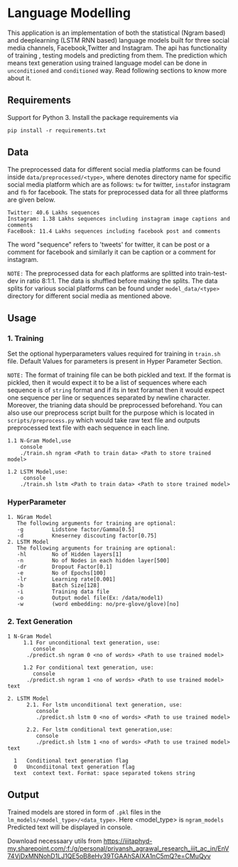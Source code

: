 # Language Modelling

This application is an implementation of both the statistical (Ngram based) and deeplearning (LSTM RNN based) language models built for three social media channels, Facebook,Twitter and Instagram. The api has functionality of training , testing models and predicting from them. The prediction which means text generation using trained language model can be done in ```unconditioned``` and ```conditioned``` way. Read following sections to know more about it.    
 

## Requirements

Support for Python 3. Install the package requirements via
```console
pip install -r requirements.txt
```  
 
## Data
 
The preprocessed data for different social media platforms can be found inside ```data/preprocessed/<type>```, where <type> denotes directory name for specific social media platform which are as follows: ```tw``` for twitter, ```insta```for instagram and ```fb``` for facebook. The stats for preprocessed data for all three platforms are given below.
```
Twitter: 40.6 Lakhs sequences
Instagram: 1.38 Lakhs sequences including instagram image captions and comments 
FaceBook: 11.4 Lakhs sequences including facebook post and comments
``` 
The word "sequence" refers to 'tweets' for twitter, it can be post or a comment for facebook and similarly it can be caption or a comment for instagram.

```NOTE:``` The preprocessed data for each platforms are splitted into train-test-dev in ratio 8:1:1. The data is shuffled before making the splits. The data splits for various social platforms can be found under ```model_data/<type>``` directory for different social media <type> as mentioned above.     
## Usage

### 1. Training
Set the optional hyperparameters values required for training in ```train.sh``` file. Default Values for parameters is present in Hyper Parameter Section. 

```NOTE:``` The format of training file can be both pickled and text. If the format is pickled, then it would expect it to be a list of sequences where each sequence is of ```string``` format and if its in text foramat then it would expect one sequence per line or sequences separated by newline character.  
Moreover, the trianing data should be preprocessed beforehand. You can also use our preprocess script built for the purpose which is located in ```scripts/preprocess.py``` which would take raw text file and outputs preprocessed text file with each sequence in each line.     
```
1.1 N-Gram Model,use
    console
    ./train.sh ngram <Path to train data> <Path to store trained model>
   
1.2 LSTM Model,use:
     console
    ./train.sh lstm <Path to train data> <Path to store trained model>
```
 ### HyperParameter
```  
1. NGram Model
   The following arguments for training are optional:
   -g         Lidstone factor/Gamma[0.5]
   -d         Kneserney discouting factor[0.75]
2. LSTM Model
   The following arguments for training are optional:
   -hl        No of Hidden layers[1]
   -n         No of Nodes in each hidden layer[500]
   -dr        Dropout Factor[0.1]
   -e         No of Epochs[100]
   -lr        Learning rate[0.001]
   -b         Batch Size[128]
   -i         Training data file
   -o         Output model file(Ex: /data/model1)
   -w         (word embedding: no/pre-glove/glove)[no]
```  
   
### 2.  Text Generation
```
1 N-Gram Model
     1.1 For unconditional text generation, use:
        console
      ./predict.sh ngram 0 <no of words> <Path to use trained model>
   
     1.2 For conditional text generation, use:
        console
      ./predict.sh ngram 1 <no of words> <Path to use trained model> text
      
2. LSTM Model
      2.1. For lstm unconditional text generation, use:
         console
         ./predict.sh lstm 0 <no of words> <Path to use trained model>
   
      2.2. For lstm conditional text generation,use:
         console
         ./predict.sh lstm 1 <no of words> <Path to use trained model> text

  1   Conditional text generation flag
  0   Uncondiitonal text generation flag
  text  context text. Format: space separated tokens string 
``` 

## Output
Trained models are stored in form of ```.pkl``` files in the ```lm_models/<model_type>/<data_type>```. Here <model_type> is ```ngram_models```
Predicted text will be displayed in console.         

Download necessaary utils from https://iiitaphyd-my.sharepoint.com/:f:/g/personal/priyansh_agrawal_research_iiit_ac_in/EnV74VjDxMNNohD1LJ1QE5oB8eHv39TGAAhSAIXA1nC5mQ?e=CMuQyv